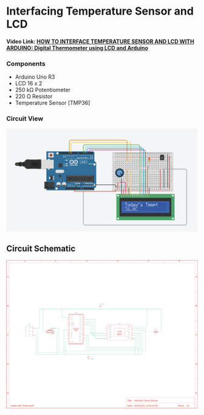 # Interfacing Temperature Sensor and LCD
#### Video Link: [HOW TO INTERFACE TEMPERATURE SENSOR AND LCD WITH ARDUINO: Digital Thermometer using LCD and Arduino](https://youtu.be/RTNcZSVdwLY?si=10OtubhnJMeQhUxz)

### Components
-  Arduino Uno R3
-  LCD 16 x 2
- 250 kΩ Potentiometer
- 220 Ω Resistor
-  Temperature Sensor [TMP36]

### Circuit View
![alt text](circuit.png)

## Circuit Schematic
![alt text](circuit_schematic.png)